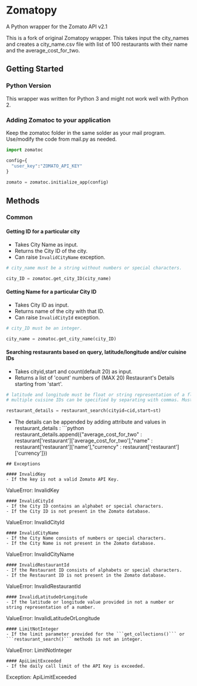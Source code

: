 # Zomatopy
A Python wrapper for the Zomato API v2.1

This is a fork of original Zomatopy wrapper. This takes input the city_names and creates a city_name.csv file with list of 100 restaurants with their name and the average_cost_for_two.



## Getting Started
### Python Version
This wrapper was written for Python 3 and might not work well with Python 2.

### Adding Zomatoc to your application
Keep the zomatoc folder in the same solder as your mail program. Use/modify the code from mail.py as needed.

```python
import zomatoc

config={
  "user_key":"ZOMATO_API_KEY"
}
    
zomato = zomatoc.initialize_app(config)
```
## Methods
### Common

#### Getting ID for a particular city
- Takes City Name as input.
- Returns the City ID of the city.
- Can raise ```InvalidCityName``` exception.

```python
# city_name must be a string without numbers or special characters.

city_ID = zomatoc.get_city_ID(city_name)
```

#### Getting Name for a particular City ID
- Takes City ID as input.
- Returns name of the city with that ID.
- Can raise ```InvalidCityId``` exception.

```python
# city_ID must be an integer.

city_name = zomatoc.get_city_name(city_ID)
```

#### Searching restaurants based on query, latitude/longitude and/or cuisine IDs
- Takes cityid,start and count(default 20) as input.
- Returns a list of 'count' numbers of (MAX 20) Restaurant's Details starting from 'start'.

```python
# latitude and longitude must be float or string representation of a float.
# multiple cuisine IDs can be specified by separating with commas. Must be a string.

restaurant_details = restaurant_search(cityid=cid,start=st)
```
- The details can be appended by adding attribute and values in restaurant_details : ```python
restaurant_details.append({"average_cost_for_two" : restaurant['restaurant']['average_cost_for_two'],"name" : restaurant['restaurant']['name'],"currency" : restaurant['restaurant']['currency']})
```
## Exceptions

#### InvalidKey
- If the key is not a valid Zomato API Key.

```
ValueError: InvalidKey
```
#### InvalidCityId
- If the City ID contains an alphabet or special characters.
- If the City ID is not present in the Zomato database.

```
ValueError: InvalidCityId
```
#### InvalidCityName
- If the City Name consists of numbers or special characters.
- If the City Name is not present in the Zomato database.

```
ValueError: InvalidCityName
```
#### InvalidRestaurantId
- If the Restaurant ID consists of alphabets or special characters.
- If the Restaurant ID is not present in the Zomato database.

```
ValueError: InvalidRestaurantId
```
#### InvalidLatitudeOrLongitude
- If the latitude or longitude value provided in not a number or string representation of a number.

```
ValueError: InvalidLatitudeOrLongitude
```
#### LimitNotInteger
- If the limit parameter provided for the ```get_collections()``` or ```restaurant_search()``` methods is not an integer.

```
ValueError: LimitNotInteger
```
#### ApiLimitExceeded
- If the daily call limit of the API Key is exceeded.

```
Exception: ApiLimitExceeded
```
